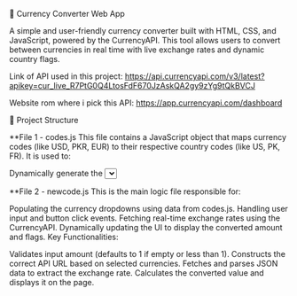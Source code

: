 💱 Currency Converter Web App

A simple and user-friendly currency converter built with HTML, CSS, and JavaScript, powered by the CurrencyAPI. This tool allows users to convert between currencies in real time with live exchange rates and dynamic country flags.

Link of API used in this project: https://api.currencyapi.com/v3/latest?apikey=cur_live_R7PtG0Q4LtosFdF670JzAskQA2gy9zYg9tQkBVCJ

Website rom where i pick this API: https://app.currencyapi.com/dashboard

📁 Project Structure

**File 1 - codes.js This file contains a JavaScript object that maps currency codes (like USD, PKR, EUR) to their respective country codes (like US, PK, FR).
It is used to:

Dynamically generate the <select> dropdown options for currency selection.
Display the correct country flag using FlagsAPI.
Example: "USD": "US" → used to show the 🇺🇸 flag when USD is selected.

**File 2 - newcode.js This is the main logic file responsible for:

Populating the currency dropdowns using data from codes.js.
Handling user input and button click events.
Fetching real-time exchange rates using the CurrencyAPI.
Dynamically updating the UI to display the converted amount and flags.
Key Functionalities:

Validates input amount (defaults to 1 if empty or less than 1).
Constructs the correct API URL based on selected currencies.
Fetches and parses JSON data to extract the exchange rate.
Calculates the converted value and displays it on the page.
